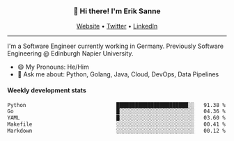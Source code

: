 <h3 align="center">👋 Hi there! I'm Erik Sanne</h3>
<p align="center">
  <a href="https://eriksanne.com">Website</a> •
  <a href="https://twitter.com/ErikKonradSanne">Twitter</a> •
  <a href="https://www.linkedin.com/in/eriksanne/">LinkedIn</a>
</p>

---
I'm a Software Engineer currently working in Germany. Previously Software Engineering @ Edinburgh Napier University.

- 😄 My Pronouns: He/Him
- 💬 Ask me about: Python, Golang, Java, Cloud, DevOps, Data Pipelines

<h4>Weekly development stats</h4>
<!--START_SECTION:waka-->

```txt
Python                             ███████████████████████░░   91.38 %
Go                                 █░░░░░░░░░░░░░░░░░░░░░░░░   04.36 %
YAML                               █░░░░░░░░░░░░░░░░░░░░░░░░   03.60 %
Makefile                           ░░░░░░░░░░░░░░░░░░░░░░░░░   00.41 %
Markdown                           ░░░░░░░░░░░░░░░░░░░░░░░░░   00.12 %
```

<!--END_SECTION:waka-->

